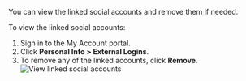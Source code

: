 
You can view the linked social accounts and remove them if needed.

To view the linked social accounts:
1. Sign in to the My Account portal.
2. Click **Personal Info > External Logins**.
3. To remove any of the linked accounts, click **Remove**.
   <img :src="$withBase('/assets/img/guides/organization/self-service/myaccount/view-linked-accounts.png')" alt="View linked social accounts">
